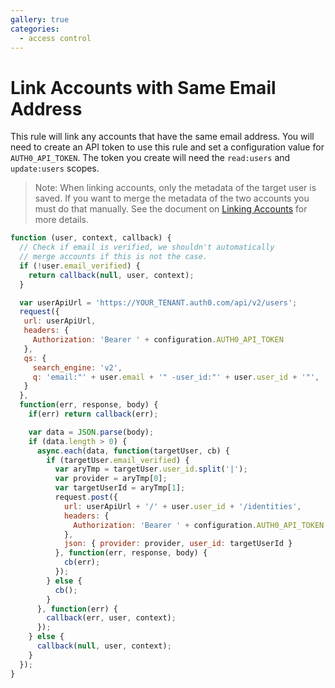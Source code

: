 ```yaml
---
gallery: true
categories:
  - access control
---
```


# Link Accounts with Same Email Address
This rule will link any accounts that have the same email address. You will need to create an API token to use this rule and set a configuration value for `AUTH0_API_TOKEN`. The token you create will need the `read:users` and `update:users` scopes.

> Note: When linking accounts, only the metadata of the target user is saved. If you want to merge the metadata of the two accounts you must do that manually. See the document on [Linking Accounts](https://auth0.com/docs/link-accounts) for more details.

```js
function (user, context, callback) {
  // Check if email is verified, we shouldn't automatically
  // merge accounts if this is not the case.
  if (!user.email_verified) {
    return callback(null, user, context);
  }

  var userApiUrl = 'https://YOUR_TENANT.auth0.com/api/v2/users';
  request({
   url: userApiUrl,
   headers: {
     Authorization: 'Bearer ' + configuration.AUTH0_API_TOKEN
   },
   qs: {
     search_engine: 'v2',
     q: 'email:"' + user.email + '" -user_id:"' + user.user_id + '"',
   }
  },
  function(err, response, body) {
    if(err) return callback(err);

    var data = JSON.parse(body);
    if (data.length > 0) {
      async.each(data, function(targetUser, cb) {
        if (targetUser.email_verified) {
          var aryTmp = targetUser.user_id.split('|');
          var provider = aryTmp[0];
          var targetUserId = aryTmp[1];
          request.post({
            url: userApiUrl + '/' + user.user_id + '/identities',
            headers: {
              Authorization: 'Bearer ' + configuration.AUTH0_API_TOKEN
            },
            json: { provider: provider, user_id: targetUserId }
          }, function(err, response, body) {
            cb(err);
          });
        } else {
          cb();
        }
      }, function(err) {
        callback(err, user, context);
      });
    } else {
      callback(null, user, context);
    }
  });
}
```
